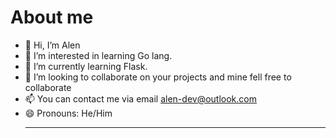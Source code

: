  # About me
- 👋 Hi, I’m Alen
- 👀 I’m interested in learning Go lang.
- 🌱 I’m currently learning Flask.
- 💞️ I’m looking to collaborate on your projects and mine fell free to collaborate
- 📫 You can contact me via email alen-dev@outlook.com
- 😄 Pronouns: He/Him
  <hr>


